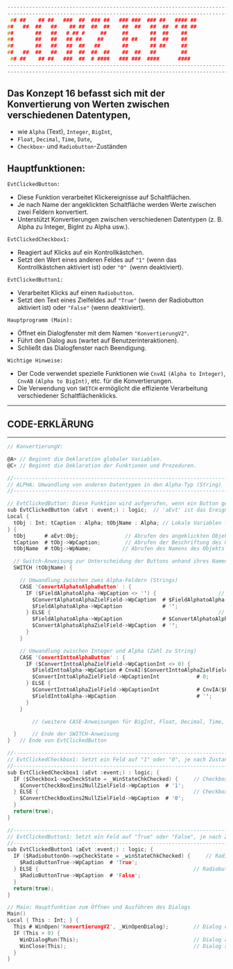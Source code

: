 ```C
-----------------------------------------------------------------------------------------
-----------------------------------------------------------------------------------------
 ## ##    ## ##   ###  ##  ### ##   ### ###  ### ##   #### ##              ##     ## ###
##   ##  ##   ##    ## ##  ##  ##    ##  ##   ##  ##  # ## ##             ###    ##   ##
##       ##   ##   # ## #     ##     ##       ##  ##    ##                 ##    ##
##       ##   ##   ## ##     ##      ## ##    ##  ##    ##                 ##    ## ###
##       ##   ##   ##  ##   ##       ##       ## ##     ##                 ##    ##   ##
##   ##  ##   ##   ##  ##  ##  ##    ##  ##   ##        ##                 ##    ##   ##
 ## ##    ## ##   ###  ##  # ####   ### ###  ####      ####               ####    ## ##
-----------------------------------------------------------------------------------------
-----------------------------------------------------------------------------------------
```

## Das Konzept 16 befasst sich mit der Konvertierung von Werten zwischen verschiedenen Datentypen,

- wie `Alpha` (Text), `Integer`, `BigInt`,
- `Float`, `Decimal`, `Time`, `Date`,
- `Checkbox`- und `Radiobutton`-Zuständen

## Hauptfunktionen:

`EvtClickedButton:`

- Diese Funktion verarbeitet Klickereignisse auf Schaltflächen.
- Je nach Name der angeklickten Schaltfläche werden Werte zwischen zwei Feldern konvertiert.
- Unterstützt Konvertierungen zwischen verschiedenen Datentypen (z. B. Alpha zu Integer, BigInt zu Alpha usw.).

`EvtClickedCheckbox1:`

- Reagiert auf Klicks auf ein Kontrollkästchen.
- Setzt den Wert eines anderen Feldes auf `"1"` (wenn das Kontrollkästchen aktiviert ist) oder `"0" `(wenn deaktiviert).

`EvtClickedButton1:`

- Verarbeitet Klicks auf einen `Radiobutton`.
- Setzt den Text eines Zielfeldes auf `"True"` (wenn der Radiobutton aktiviert ist) oder `"False"` (wenn deaktiviert).

`Hauptprogramm (Main):`

- Öffnet ein Dialogfenster mit dem Namen `"KonvertierungV2"`.
- Führt den Dialog aus (wartet auf Benutzerinteraktionen).
- Schließt das Dialogfenster nach Beendigung.

`Wichtige Hinweise:`

- Der Code verwendet spezielle Funktionen wie `CnvAI` `(Alpha to Integer)`, `CnvAB` `(Alpha to BigInt)`, etc. für die Konvertierungen.
- Die Verwendung von `SWITCH` ermöglicht die effiziente Verarbeitung verschiedener Schaltflächenklicks.

---

## CODE-ERKLÄRUNG

---

```C
// KonvertierungV:

@A+ // Beginnt die Deklaration globaler Variablen.
@C+ // Beginnt die Deklaration der Funktionen und Prozeduren.

//----------------------------------------------------------------------------
// ALPHA: Umwandlung von anderen Datentypen in den Alpha-Typ (String)
//----------------------------------------------------------------------------

// EvtClickedButton: Diese Funktion wird aufgerufen, wenn ein Button geklickt wird.
sub EvtClickedButton (aEvt : event;) : logic;  // 'aEvt' ist das Ereignisobjekt des Klicks
Local {
  tObj : Int; tCaption : Alpha; tObjName : Alpha; // Lokale Variablen für Objekt, Beschriftung und Namen
} {
  tObj      # aEvt:Obj;               // Abrufen des angeklickten Objekts
  tCaption  # tObj->WpCaption;        // Abrufen der Beschriftung des Objekts
  tObjName  # tObj->WpName;          // Abrufen des Namens des Objekts

  // Switch-Anweisung zur Unterscheidung der Buttons anhand ihres Namens
  SWITCH (tObjName) {

    // Umwandlung zwischen zwei Alpha-Feldern (Strings)
    CASE 'ConvertAlphatoAlphaButton' : {
      IF ($FieldAlphatoAlpha->WpCaption <> '') { 					// Wenn das Quellfeld nicht leer ist...
        $ConvertAlphatoAlphaZielField->WpCaption  # $FieldAlphatoAlpha->WpCaption;  	// Wert übertragen
        $FieldAlphatoAlpha->WpCaption             # '';                                 // Quellfeld leeren
      } ELSE {                                   					// Sonst (Quellfeld ist leer)
        $FieldAlphatoAlpha->WpCaption             # $ConvertAlphatoAlphaZielField->WpCaption;  // Wert zurück übertragen
        $ConvertAlphatoAlphaZielField->WpCaption  # '';                                 	// Zielfeld leeren
      }
    }

    // Umwandlung zwischen Integer und Alpha (Zahl zu String)
    CASE 'ConvertInttoAlphaButton' : {
      IF ($ConvertInttoAlphaZielField->WpCaptionInt <> 0) {  				// Wenn das Zielfeld eine Zahl enthält...
        $FieldInttoAlpha->WpCaption # CnvAI($ConvertInttoAlphaZielField->WpCaptionInt); // Umwandlung in String
        $ConvertInttoAlphaZielField->WpCaptionInt            # 0;                      	// Zielfeld leeren
      } ELSE {                                              				// Sonst (Zielfeld ist leer)
        $ConvertInttoAlphaZielField->WpCaptionInt            # CnvIA($FieldInttoAlpha->WpCaption); 	// String zu Zahl
        $FieldInttoAlpha->WpCaption                          # '';                      		// Quellfeld leeren
      }
    }

    	// (weitere CASE-Anweisungen für BigInt, Float, Decimal, Time, Date)

  } 	// Ende der SWITCH-Anweisung
} 	// Ende von EvtClickedButton

//------------------------------------------------------------------------------------
// EvtClickedCheckbox1: Setzt ein Feld auf "1" oder "0", je nach Zustand der Checkbox
//------------------------------------------------------------------------------------
sub EvtClickedCheckbox1 (aEvt :event;) : logic; {
  IF ($Checkbox1->wpCheckState = _WinStateChkChecked) {  	// Checkbox ist aktiviert
    $ConvertCheckBoxEins2NullZielField->WpCaption  # '1';
  } ELSE {                                            		// Checkbox ist deaktiviert
    $ConvertCheckBoxEins2NullZielField->WpCaption  # '0';
  }
  return(true);
}

//------------------------------------------------------------------------------------
// EvtClickedButton1: Setzt ein Feld auf "True" oder "False", je nach Zustand des Radiobuttons
//------------------------------------------------------------------------------------
sub EvtClickedButton1 (aEvt :event;) : logic; {
  IF ($RadiobuttonOn->wpCheckState = _winStateChkChecked) { 	// Radiobutton ist ausgewählt
    $RadioButtonTrue->WpCaption  # 'True';
  } ELSE {                                                	// Radiobutton ist nicht ausgewählt
    $RadioButtonTrue->WpCaption  # 'False';
  }
  return(true);
}

// Main: Hauptfunktion zum Öffnen und Ausführen des Dialogs
Main()
Local { This : Int; } {
  This # WinOpen('KonvertierungV2', _WinOpenDialog);  		// Dialog öffnen
  IF (This > 0) {
    WinDialogRun(This);                              		// Dialog ausführen
    WinClose(This);                                 		// Dialog schließen
  }
}

```
